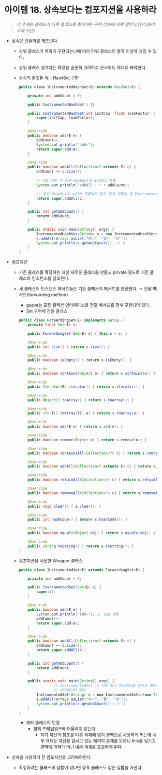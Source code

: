 # 아이템 18. 상속보다는 컴포지션을 사용하라

> *이 주제는 클래스가 다른 클래스를 확장하는 구현 상속에 대해 말한다.(인터페이스와 무관)*

- 상속은 캡슐화를 깨뜨린다.
    - 상위 클래스가 어떻게 구현되는냐에 따라 하위 클래스의 동작 이상이 생길 수 있다.
    - 상위 클래스 설계자는 확장을 출분히 고려하고 문서화도 제대로 해야한다.
    - 상속의 잘못된 예 - HashSet 구현

        ```java
        public class InstrumentedHashSet<E> extends HashSet<E> {

            private int addCount = 0;

            public InstrumentedHashSet() {}

            public InstrumentedHashSet(int initCap, float loadFactor) {
                super(initCap, loadFactor);
            }

            @Override
            public boolean add(E e) {
                addCount++;
                System.out.println("add~");
                return super.add(e);
            }

            @Override
            public boolean addAll(Collection<? extends E> c) {
                addCount += c.size();
                
                // 3을 더한 후 상위 HashSet의 addAll 호출
                System.out.println("addAll : " + addCount);

                // 상위 HashSet의 add가 호출되지 않고 현재 재정의 된 InstrumentedHashSet의 add가 호출되었다.
                return super.addAll(c);
            }

            public int getAddCount() {
                return addCount;
            }

            public static void main(String[] args) {
                InstrumentedHashSet<String> s = new InstrumentedHashSet<>();
                s.addAll(Arrays.asList("하나", "둘", "셋"));
                System.out.println(s.getAddCount()); // 6
            }
        }
        ```

- 컴포지션
    - 기존 클래스를 확장하는 대신 새로운 클래스를 만들고 private 필드로 기존 클래스의 인스턴스를 참조한다.
    - 새 클래스의 인스턴스 메서드들은 기존 클래스의 메서드를 반환한다. → 전달 메서드(forwarding method)
        - guava는 모든 컬렉션 인터페이스용 전달 메서드를 전부 구현되어 있다.
        - Set 구현체 전달 클래스

        ```java
        public class ForwardingSet<E> implements Set<E> {
            private final Set<E> s;

            public ForwardingSet(Set<E> s) { this.s = s; }

            @Override
            public int size() { return s.size(); }

            @Override
            public boolean isEmpty() { return s.isEmpty(); }

            @Override
            public boolean contains(Object o) { return s.contains(o); }

            @Override
            public Iterator<E> iterator() { return s.iterator(); }

            @Override
            public Object[] toArray() { return s.toArray(); }

            @Override
            public <T> T[] toArray(T[] a) { return s.toArray(a); }

            @Override
            public boolean add(E e) { return s.add(e); }

            @Override
            public boolean remove(Object o) { return s.remove(o); }

            @Override
            public boolean containsAll(Collection<?> c) { return s.containsAll(c); }

            @Override
            public boolean addAll(Collection<? extends E> c) { return s.addAll(c); }

            @Override
            public boolean retainAll(Collection<?> c) { return s.retainAll(c); }

            @Override
            public boolean removeAll(Collection<?> c) { return s.removeAll(c); }

            @Override
            public void clear() { s.clear(); }

            @Override
            public int hashCode() { return s.hashCode(); }

            @Override
            public boolean equals(Object obj) { return s.equals(obj); }

            @Override
            public String toString() { return s.toString(); }
        }
        ```

    - 컴포지션을 사용한 Wrapper 클래스

        ```java
        public class InstrumentedSet<E> extends ForwardingSet<E> {

            private int addCount = 0;

            public InstrumentedSet(Set<E> s) {
                super(s);
            }

            @Override
            public boolean add(E e) {
                System.out.println("add~"); // 호출 안됨
                addCount++;
                return super.add(e);
            }

            @Override
            public boolean addAll(Collection<? extends E> c) {
                addCount += c.size();
                return super.addAll(c);
            }

            public int getAddCount() {
                return addCount;
            }

            public static void main(String[] args) {
        				// InstrumentedSet -> 다른 Set 인스턴스를 감싸고 있다.
        				// 데코레이터 패턴
                InstrumentedSet<String> s = new InstrumentedSet<>(new TreeSet<>());
                s.addAll(Arrays.asList("하나", "둘", "셋"));
                System.out.println(s.getAddCount()); // 3
            }
        }
        ```

        - 래퍼 클래스의 단점
            - 콜백 프레임워크와 어울리지 않는다.
                - 자기 자신의 참조를 다른 객체에 넘겨 콜백으로 사용하게 되는데 내부 객체는 자신을 감싸고 있는 래퍼의 존재를 모르니 this를 넘기고 콜백에 래퍼가 아닌 내부 객체를 호출하게 된다.
- 상속을 사용하기 전 컴포지션을 고려해야한다.
    - 확장하려는 클래스의 결함이 있다면 상속 클래스도 같은 결함을 가진다.